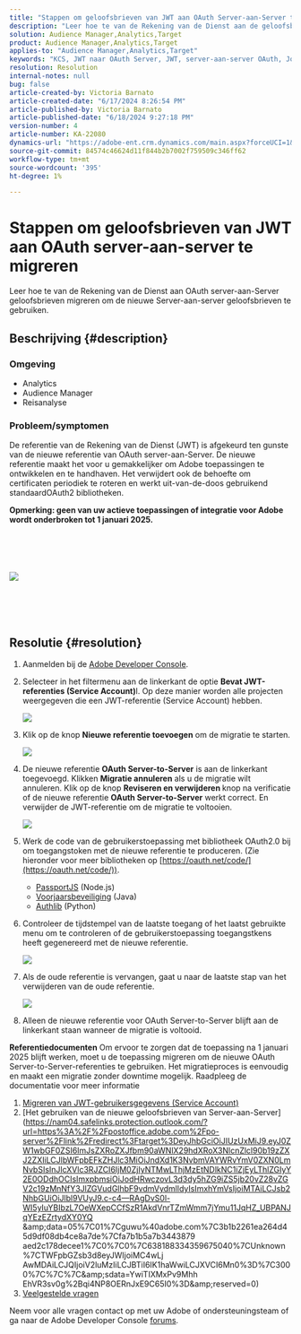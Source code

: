 ```yaml
---
title: "Stappen om geloofsbrieven van JWT aan OAuth Server-aan-Server te migreren"
description: "Leer hoe te van de Rekening van de Dienst aan de geloofsbrieven van Server-aan-Server van de Server van de Server te migreren om de nieuwe geloofsbrieven van de Server-aan-Server te gebruiken."
solution: Audience Manager,Analytics,Target
product: Audience Manager,Analytics,Target
applies-to: "Audience Manager,Analytics,Target"
keywords: "KCS, JWT naar OAuth Server, JWT, server-aan-server OAuth, Journey Analytics, migrate geloofsbrieven"
resolution: Resolution
internal-notes: null
bug: false
article-created-by: Victoria Barnato
article-created-date: "6/17/2024 8:26:54 PM"
article-published-by: Victoria Barnato
article-published-date: "6/18/2024 9:27:18 PM"
version-number: 4
article-number: KA-22080
dynamics-url: "https://adobe-ent.crm.dynamics.com/main.aspx?forceUCI=1&pagetype=entityrecord&etn=knowledgearticle&id=a81938eb-e72c-ef11-840a-000d3a5a67ba"
source-git-commit: 84574c46624d11f844b2b7002f759509c346ff62
workflow-type: tm+mt
source-wordcount: '395'
ht-degree: 1%

---
```


# Stappen om geloofsbrieven van JWT aan OAuth server-aan-server te migreren


Leer hoe te van de Rekening van de Dienst aan OAuth server-aan-Server geloofsbrieven migreren om de nieuwe Server-aan-server geloofsbrieven te gebruiken.

## Beschrijving {#description}


### Omgeving

- Analytics
- Audience Manager
- Reisanalyse


### Probleem/symptomen

De referentie van de Rekening van de Dienst (JWT) is afgekeurd ten gunste van de nieuwe referentie van OAuth server-aan-Server. De nieuwe referentie maakt het voor u gemakkelijker om Adobe toepassingen te ontwikkelen en te handhaven. Het verwijdert ook de behoefte om certificaten periodiek te roteren en werkt uit-van-de-doos gebruikend standaardOAuth2 bibliotheken. 

<b>Opmerking: geen van uw actieve toepassingen of integratie voor Adobe wordt onderbroken tot 1 januari 2025.</b>
<br><br> <br><br> <br><br><b>![](assets/___b41938eb-e72c-ef11-840a-000d3a5a67ba___.png)</b><br><br> <br><br> <br>

## Resolutie {#resolution}


1. Aanmelden bij de [Adobe Developer Console](https://developer.adobe.com/console).
2. Selecteer in het filtermenu aan de linkerkant de optie <b>Bevat JWT-referenties (Service Account)</b>l. Op deze manier worden alle projecten weergegeven die een JWT-referentie (Service Account) hebben.

   ![](assets/9373633f-b52d-ef11-840a-000d3a5a67ba.png)
3. Klik op de knop <b>Nieuwe referentie toevoegen</b> om de migratie te starten.

   ![](assets/0482ee5e-b72d-ef11-840a-000d3a5a67ba.png)
4. De nieuwe referentie <b>OAuth Server-to-Server</b> is aan de linkerkant toegevoegd. Klikken <b>Migratie annuleren</b> als u de migratie wilt annuleren. Klik op de knop <b>Reviseren en verwijderen </b>knop na verificatie of de nieuwe referentie <b>OAuth Server-to-Server</b> werkt correct. En verwijder de JWT-referentie om de migratie te voltooien.

   ![](assets/264867e3-b52d-ef11-840a-000d3a5a67ba.png)
5. Werk de code van de gebruikerstoepassing met bibliotheek OAuth2.0 bij om toegangstoken met de nieuwe referentie te produceren. (Zie hieronder voor meer bibliotheken op [https://oauth.net/code/](https://oauth.net/code/)).

   - [PassportJS](https://github.com/jaredhanson/passport) (Node.js)
   - [Voorjaarsbeveiliging](https://spring.io/projects/spring-security) (Java)
   - [Authlib](https://github.com/lepture/authlib) (Python)
6. Controleer de tijdstempel van de laatste toegang of het laatst gebruikte menu om te controleren of de gebruikerstoepassing toegangstkens heeft gegenereerd met de nieuwe referentie.

   ![](assets/657f6b3f-b62d-ef11-840a-000d3a5a67ba.png)
7. Als de oude referentie is vervangen, gaat u naar de laatste stap van het verwijderen van de oude referentie.

   ![](assets/881d3cc5-b62d-ef11-840a-000d3a5a67ba.png)
8. Alleen de nieuwe referentie voor OAuth Server-to-Server blijft aan de linkerkant staan wanneer de migratie is voltooid.




<b>Referentiedocumenten</b>
Om ervoor te zorgen dat de toepassing na 1 januari 2025 blijft werken, moet u de toepassing migreren om de nieuwe OAuth Server-to-Server-referenties te gebruiken.
Het migratieproces is eenvoudig en maakt een migratie zonder downtime mogelijk. Raadpleeg de documentatie voor meer informatie



1. [Migreren van JWT-gebruikersgegevens (Service Account)](https://nam04.safelinks.protection.outlook.com/?url=https%3A%2F%2Fpostoffice.adobe.com%2Fpo-server%2Flink%2Fredirect%3Ftarget%3DeyJhbGciOiJIUzUxMiJ9.eyJ0ZW1wbGF0ZSI6ImJsZXRoZXJfbm90aWNlX29hdXRoX3NlcnZlcl90b19zZXJ2ZXIiLCJlbWFpbEFkZHJlc3MiOiJndXd1K3NvbmVAYWRvYmV0ZXN0LmNvbSIsInJlcXVlc3RJZCI6IjM0ZjIyNTMwLThjMzEtNDlkNC1iZjEyLThlZGIyY2E0ODdhOCIsImxpbmsiOiJodHRwczovL3d3dy5hZG9iZS5jb20vZ28vZGV2c19zMnNfbWlncmF0aW9uX2d1aWRlIiwibGFiZWwiOiI5IiwibG9jYWxlIjoiZW5fVVMifQ.Pr8LjAW5wq_tEqCQLs4Y2fwJSTW_Z2FH0CIVInolEKvySfPDiF7vl8Hg4S9ne_V6a74oLfCVzc99EE9K4XUoBQ&amp;amp;data=05%7C01%7Cguwu%40adobe.com%7C3b1b2261ea264d45d9df08db4ce8a7de%7Cfa7b1b5a7b34438794aed2c178decee1%7C0%7C0%7C638188334359675040%7CUnknown%7CTWFpbGZsb3d8eyJWIjoiMC4wLjAwMDAiLCJQIjoiV2luMzIiLCJBTiI6Ik1haWwiLCJXVCI6Mn0%3D%7C3000%7C%7C%7C&amp;amp;sdata=dd8x%2FoDHh0QUi3xboxa78uA54JXEaVq5qYkP8zkvymk%3D&amp;amp;reserved=0)
2. [Het gebruiken van de nieuwe geloofsbrieven van Server-aan-Server](https://nam04.safelinks.protection.outlook.com/?url=https%3A%2F%2Fpostoffice.adobe.com%2Fpo-server%2Flink%2Fredirect%3Ftarget%3DeyJhbGciOiJIUzUxMiJ9.eyJ0ZW1wbGF0ZSI6ImJsZXRoZXJfbm90aWNlX29hdXRoX3NlcnZlcl90b19zZXJ2ZXIiLCJlbWFpbEFkZHJlc3MiOiJndXd1K3NvbmVAYWRvYmV0ZXN0LmNvbSIsInJlcXVlc3RJZCI6IjM0ZjIyNTMwLThjMzEtNDlkNC1iZjEyLThlZGIyY2E0ODdhOCIsImxpbmsiOiJodHRwczovL3d3dy5hZG9iZS5jb20vZ28vZGV2c19zMnNfY3JlZGVudGlhbF9vdmVydmlldyIsImxhYmVsIjoiMTAiLCJsb2NhbGUiOiJlbl9VUyJ9.c-c4—RAgDvS0l-WI5yIuYBIbzL7OeWXepCCfSzR1AkdVnrTZmWmm7jYmu11JqHZ_UBPANJqYEzEZrtydXY0YQ &amp;amp;data=05%7C01%7Cguwu%40adobe.com%7C3b1b2261ea264d45d9df08db4ce8a7de%7Cfa7b1b5a7b3443879 aed2c178decee1%7C0%7C0%7C638188334359675040%7CUnknown%7CTWFpbGZsb3d8eyJWIjoiMC4wLj AwMDAiLCJQIjoiV2luMzIiLCJBTiI6IK1haWwiLCJXVCI6Mn0%3D%7C3000%7C%7C%7C&amp;amp;sdata=YwiTIXMxPv9Mhh EhVR3sv0g%2Bqi4NP8OERnJxE9C65I0%3D&amp;amp;reserved=0)
3. [Veelgestelde vragen](https://nam04.safelinks.protection.outlook.com/?url=https%3A%2F%2Fpostoffice.adobe.com%2Fpo-server%2Flink%2Fredirect%3Ftarget%3DeyJhbGciOiJIUzUxMiJ9.eyJ0ZW1wbGF0ZSI6ImJsZXRoZXJfbm90aWNlX29hdXRoX3NlcnZlcl90b19zZXJ2ZXIiLCJlbWFpbEFkZHJlc3MiOiJndXd1K3NvbmVAYWRvYmV0ZXN0LmNvbSIsInJlcXVlc3RJZCI6IjM0ZjIyNTMwLThjMzEtNDlkNC1iZjEyLThlZGIyY2E0ODdhOCIsImxpbmsiOiJodHRwczovL3d3dy5hZG9iZS5jb20vZ28vZGV2c19zMnNfbWlncmF0aW9uX2d1aWRlX2ZhcSIsImxhYmVsIjoiMTEiLCJsb2NhbGUiOiJlbl9VUyJ9.8IlQUL_WbLKsMUDG4VHvqnwqI0l6TzEXSN0I_R_dXCswvDQpusEgm5LstaLYWzPy0crhk_ShRbmjZvMVS5t1Mg&amp;amp;data=05%7C01%7Cguwu%40adobe.com%7C3b1b2261ea264d45d9df08db4ce8a7de%7Cfa7b1b5a7b34438794aed2c178decee1%7C0%7C0%7C638188334359675040%7CUnknown%7CTWFpbGZsb3d8eyJWIjoiMC4wLjAwMDAiLCJQIjoiV2luMzIiLCJBTiI6Ik1haWwiLCJXVCI6Mn0%3D%7C3000%7C%7C%7C&amp;amp;sdata=n4WBY0gemPujdOZRaTMICsePuQJsuh9STbkgEsvyai8%3D&amp;amp;reserved=0)


Neem voor alle vragen contact op met uw Adobe of ondersteuningsteam of ga naar de Adobe Developer Console [forums](https://nam04.safelinks.protection.outlook.com/?url=https%3A%2F%2Fpostoffice.adobe.com%2Fpo-server%2Flink%2Fredirect%3Ftarget%3DeyJhbGciOiJIUzUxMiJ9.eyJ0ZW1wbGF0ZSI6ImJsZXRoZXJfbm90aWNlX29hdXRoX3NlcnZlcl90b19zZXJ2ZXIiLCJlbWFpbEFkZHJlc3MiOiJndXd1K3NvbmVAYWRvYmV0ZXN0LmNvbSIsInJlcXVlc3RJZCI6IjM0ZjIyNTMwLThjMzEtNDlkNC1iZjEyLThlZGIyY2E0ODdhOCIsImxpbmsiOiJodHRwczovL2V4cGVyaWVuY2VsZWFndWVjb21tdW5pdGllcy5hZG9iZS5jb20vdDUvYWRvYmUtZGV2ZWxvcGVyLWNvbnNvbGUvY3QtcC9hZG9iZS1pby1jb25zb2xlIiwibGFiZWwiOiIxMiIsImxvY2FsZSI6ImVuX1VTIn0.P8FY77-eRzVSjnf09no_Hn5owFmpREoMVLK5OSTU6WWBApUGuQH0fokMAu1R0L-uTQlCovlnIGYD7NRoqMFD8g&amp;amp;data=05%7C01%7Cguwu%40adobe.com%7C3b1b2261ea264d45d9df08db4ce8a7de%7Cfa7b1b5a7b34438794aed2c178decee1%7C0%7C0%7C638188334359675040%7CUnknown%7CTWFpbGZsb3d8eyJWIjoiMC4wLjAwMDAiLCJQIjoiV2luMzIiLCJBTiI6Ik1haWwiLCJXVCI6Mn0%3D%7C3000%7C%7C%7C&amp;amp;sdata=%2FhbICP9PCZsfsNDrBYaGlEb%2FREbBJMjNZeWPzoOPJsk%3D&amp;amp;reserved=0).
